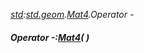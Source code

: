 _[std](../../modules/std/std-module.md):[std.geom](../../modules/std/std-geom.md).[Mat4<T>](../../modules/std/std-geom-mat4.md).Operator -_
##### Operator -:[Mat4](../../modules/std/std-geom-mat4.md)<T>(  )
